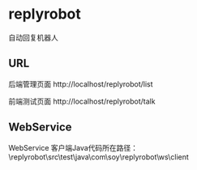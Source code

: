 # replyrobot
自动回复机器人

## URL
后端管理页面 http://localhost/replyrobot/list

前端测试页面 http://localhost/replyrobot/talk

## WebService
WebService 客户端Java代码所在路径：\replyrobot\src\test\java\com\soy\replyrobot\ws\client
